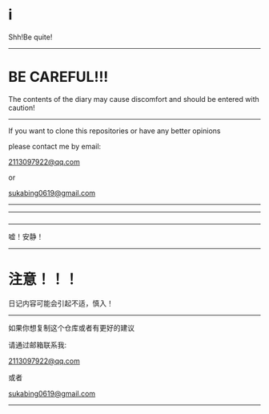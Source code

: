 # i

Shh!Be quite!

---

# BE CAREFUL!!!

The contents of the diary may cause discomfort and should be entered with caution!

---

If you want to clone this repositories or have any better opinions

please contact me by email:

2113097922@qq.com

or

sukabing0619@gmail.com

---

---

###

---

嘘！安静！

---

# 注意！！！

日记内容可能会引起不适，慎入！

---

如果你想复制这个仓库或者有更好的建议

请通过邮箱联系我:

2113097922@qq.com

或者

sukabing0619@gmail.com

---
